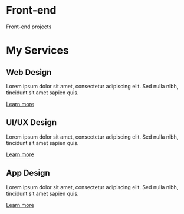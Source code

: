 # Front-end
Front-end projects
<!-- ---------services---------------- -->
<div id="services">
    <div class="container">
        <h1 class="sub-title">My Services</h1>
        <div class="services-list">
            <div>
                <i class="fas fa-code"></i>
                <h2>Web Design</h2>
                <p>Lorem ipsum dolor sit amet, consectetur adipiscing elit. Sed nulla nibh, tincidunt sit amet sapien quis.</p>
                <a href="#">Learn more</a>
            </div>
            <div>
                <i class="fas fa-crop-alt"></i>
                <h2>UI/UX Design</h2>
                <p>Lorem ipsum dolor sit amet, consectetur adipiscing elit. Sed nulla nibh, tincidunt sit amet sapien quis.</p>
                <a href="#">Learn more</a>
            </div>
            <div>
                <i class="fab fa-app-store"></i>
                <h2>App Design</h2>
                <p>Lorem ipsum dolor sit amet, consectetur adipiscing elit. Sed nulla nibh, tincidunt sit amet sapien quis.</p>
                <a href="#">Learn more</a>
            </div>
        </div>
    </div>
</div>

